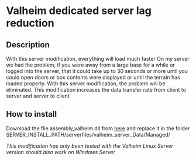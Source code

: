 # Valheim dedicated server lag reduction

## Description
With this server modification, everything will load much faster
On my server we had the problem, if you were away from a large base for a while or logged into the server, that it could take up to 30 seconds or more until you could open doors or box contents were displayed or until the terrain has loaded properly. With this server modification, the problem will be eliminated.
This modification increases the data transfer rate from client to server and server to client 

## How to install
Download the file assembly_valheim.dll from [here](https://github.com/Fr1tzl1/Valheim_dedicated_server_lag_reduction/releases) and replace it in the folder SERVER_INSTALL_PATH/serverfiles/valheim_server_Data/Managed/

*This modification has only been tested with the Valheim Linux Server version should also work on Windows Server*
